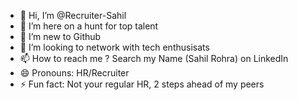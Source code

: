 - 👋 Hi, I’m @Recruiter-Sahil
- 👀 I’m here on a hunt for top talent
- 🌱 I’m new to Github
- 💞️ I’m looking to network with tech enthusisats 
- 📫 How to reach me ? Search my Name (Sahil Rohra) on LinkedIn
- 😄 Pronouns: HR/Recruiter
- ⚡ Fun fact: Not your regular HR, 2 steps ahead of my peers

<!---
Recruiter-Sahil/Recruiter-Sahil is a ✨ special ✨ repository because its `README.md` (this file) appears on your GitHub profile.
You can click the Preview link to take a look at your changes.
--->
